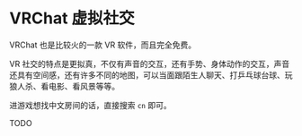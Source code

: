 # VRChat 虚拟社交

VRChat 也是比较火的一款 VR 软件，而且完全免费。

VR 社交的特点是更拟真，不仅有声音的交互，还有手势、身体动作的交互，声音还具有空间感，还有许多不同的地图，可以当面跟陌生人聊天、打乒乓球台球、玩狼人杀、看电影、看风景等等。

进游戏想找中文房间的话，直接搜索 `cn` 即可。

TODO
